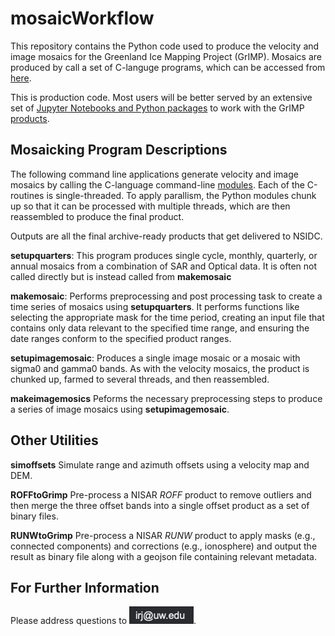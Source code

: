# mosaicWorkflow

This repository contains the Python code used to produce the velocity and image mosaics for the Greenland Ice Mapping Project (GrIMP). Mosaics are produced by call a set of C-languge programs, which can be accessed from [here](https://github.com/fastice/mosaicSource).

This is production code. Most users will be better served by an extensive set of [Jupyter Notebooks and Python packages](https://github.com/fastice/GrIMPTools) to work with the GrIMP [products](https://nsidc.org/data/measures/grimp).

## Mosaicking Program Descriptions

The following command line applications generate velocity and image mosaics by calling the C-language command-line [modules](https://github.com/fastice/mosaicSource). Each of the C-routines is single-threaded. To apply parallism, the Python modules chunk up so that it can be processed with multiple threads, which are then reassembled to produce the final product. 

Outputs are all the final archive-ready products that get delivered to NSIDC.

**setupquarters**: This program produces single cycle, monthly, quarterly, or annual mosaics from a combination of SAR and Optical data. It is often not called directly but is instead called from **makemosaic**

**makemosaic**: Performs preprocessing and post processing task to create a time series of mosaics using **setupquarters**. It performs functions like selecting the appropriate mask for the time period, creating an input file that contains only data relevant to the specified time range, and ensuring the date ranges conform to the specified product ranges.

**setupimagemosaic**: Produces a single image mosaic or a mosaic with sigma0 and gamma0 bands. As with the velocity mosaics, the product is chunked up, farmed to several threads, and then reassembled.

**makeimagemosics** Peforms the necessary preprocessing steps to produce a series of image mosaics using **setupimagemosaic**.

## Other Utilities

**simoffsets** Simulate range and azimuth offsets using a velocity map and DEM.

**ROFFtoGrimp** Pre-process a NISAR *ROFF* product to remove outliers and then merge the three offset bands into a single offset product as a set of binary files.

**RUNWtoGrimp** Pre-process a NISAR *RUNW* product to apply masks (e.g., connected components) and corrections (e.g., ionosphere) and output the result as binary file along with a geojson file containing relevant metadata. 

## For Further Information

Please address questions to ![](https://github.com/fastice/GrIMPTools/blob/main/Email.png).

